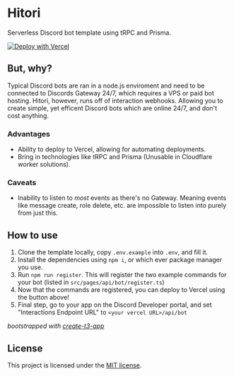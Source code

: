 # Hitori

Serverless Discord bot template using tRPC and Prisma.

[![Deploy with Vercel](https://vercel.com/button)](https://vercel.com/new/clone?repository-url=https%3A%2F%2Fgithub.com%2Fastridlol%2Fhitori&env=DATABASE_URL,DISCORD_CLIENT_ID,DISCORD_BOT_TOKEN,DISCORD_PUBLIC_KEY&repository-name=hitori-bot)

## But, why?

Typical Discord bots are ran in a node.js enviroment and need to be connected to Discords Gateway 24/7, which requires a VPS or paid bot hosting. Hitori, however, runs off of interaction webhooks. Allowing you to create simple, yet efficent Discord bots which are online 24/7, and don't cost anything.

### Advantages
- Ability to deploy to Vercel, allowing for automating deployments.
- Bring in technologies like tRPC and Prisma (Unusable in Cloudflare worker solutions).

### Caveats
- Inability to listen to *most* events as there's no Gateway. Meaning events like message create, role delete, etc. are impossible to listen into purely from just this.

## How to use

1. Clone the template locally, copy `.env.example` into `.env`, and fill it.
2. Install the dependencies using `npm i`, or which ever package manager you use.
3. Run `npm run register`. This will register the two example commands for your bot (listed in `src/pages/api/bot/register.ts`)
4. Now that the commands are registered, you can deploy to Vercel using the button above!
5. Final step, go to your app on the Discord Developer portal, and set "Interactions Endpoint URL" to `<your vercel URL>/api/bot`

_bootstrapped with [create-t3-app](https://create.t3.gg/)_

## License

This project is licensed under the [MIT license](https://choosealicense.com/licenses/mit).
